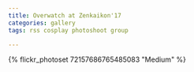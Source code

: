 ```yaml
---
title: Overwatch at Zenkaikon'17
categories: gallery
tags: rss cosplay photoshoot group

---
```


{% flickr_photoset 72157686765485083 "Medium" %}